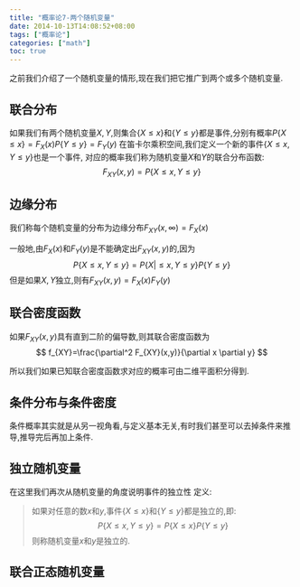 ```yaml
---
title: "概率论7-两个随机变量"
date: 2014-10-13T14:08:52+08:00
tags: ["概率论"]
categories: ["math"]
toc: true
---
```


之前我们介绍了一个随机变量的情形,现在我们把它推广到两个或多个随机变量.

## 联合分布
如果我们有两个随机变量$X,Y$,则集合$\lbrace X \le x\rbrace$和$\lbrace Y \le y\rbrace$都是事件,分别有概率$P\lbrace X \le x\rbrace=F_X(x)  P\lbrace Y \le y\rbrace=F_Y(y)$
在笛卡尔乘积空间,我们定义一个新的事件$\lbrace X \le x,Y \le y\rbrace$也是一个事件, 对应的概率我们称为随机变量$X$和$Y$的联合分布函数:
$$
F_{XY}(x,y)=P\lbrace X \le x,Y \le y\rbrace
$$

## 边缘分布
我们称每个随机变量的分布为边缘分布$F_{XY}(x,\infty)=F_X(x)$

一般地,由$F_X(x)$和$F_Y(y)$是不能确定出$F_{XY}(x,y)$的,因为
$$
P\lbrace X \le x,Y \le y\rbrace=P\lbrace X|\le x,Y \le y\rbrace P\lbrace Y \le y\rbrace
$$
但是如果$X,Y$独立,则有$F_{XY}(x,y)=F_X(x)F_Y(y)$

## 联合密度函数
如果$F_{XY}(x,y)$具有直到二阶的偏导数,则其联合密度函数为
$$
f_{XY}=\frac{\partial^2 F_{XY}(x,y)}{\partial x \partial y}
$$

所以我们如果已知联合密度函数求对应的概率可由二维平面积分得到.

## 条件分布与条件密度
条件概率其实就是从另一视角看,与定义基本无关,有时我们甚至可以去掉条件来推导,推导完后再加上条件.

## 独立随机变量
在这里我们再次从随机变量的角度说明事件的独立性
定义:
> 如果对任意的数$x$和$y$,事件$\lbrace X \le x\rbrace$和$\lbrace Y \le y\rbrace$都是独立的,即:
$$
P \lbrace X \le x,Y \le y\rbrace=P \lbrace X \le x \rbrace P\lbrace Y \le y \rbrace
$$
则称随机变量$x$和$y$是独立的.

## 联合正态随机变量